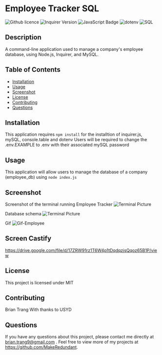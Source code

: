 # Employee Tracker SQL
![Github licence](http://img.shields.io/badge/license-MIT-blue.svg)
![Inquirer Version](https://img.shields.io/badge/Inquirer-8.2.4-blue.svg)
![JavaScript Badge](https://img.shields.io/badge/JavaScript-100%25-yellow.svg)
![dotenv](https://img.shields.io/npm/v/dotenv.svg?color=green)
![SQL](https://img.shields.io/badge/language-SQL-orange)


## Description 
A command-line application used to manage a company's employee database, using Node.js, Inquirer, and MySQL.
  
## Table of Contents
* [Installation](#installation)
* [Usage](#usage)
* [Screenshot](#screenshot)
* [License](#license)
* [Contributing](#contributing)
* [Questions](#questions)
    
 ## Installation 

This application requires ```npm install``` for the installtion of inquirer.js, mySQL, console.table and dotenv
Users will be required to change the .env.EXAMPLE to .env with their associated mySQL password
  
## Usage 
This application will allow users to manage the database of a company (employee_db) using 
 ```node index.js```

## Screenshot
Screenshot of the terminal running Employee Tracker
![Terminal Picture](./Assets/Terminal%20Picture.png)

Database schema
![Terminal Picture](./Assets/employee_db.png)

Gif
![Gif-Employee](./Assets/Employee-Tracker_SQL.gif)

## Screen Castify
https://drive.google.com/file/d/17ZRW91rz1T6W4p1tDqdqzjsQqoz65B1P/view
  
## License 
This project is licensed under MIT
  
## Contributing 
Brian Trang
With thanks to USYD
    
## Questions
If you have any questions about this project, please contact me directly at brian.trang9@gmail.com . Feel free to view more of my projects at https://github.com/MakeRedundant.
